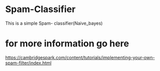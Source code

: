 # Spam-Classifier
This is a simple Spam- classifier(Naive_bayes)

# for more information go here
https://cambridgespark.com/content/tutorials/implementing-your-own-spam-filter/index.html
